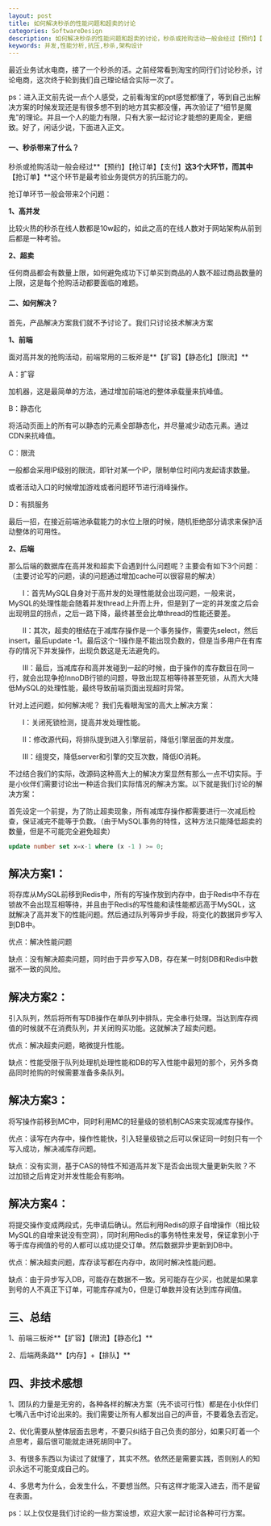 ```yaml
---
layout: post
title: 如何解决秒杀的性能问题和超卖的讨论
categories: SoftwareDesign
description: 如何解决秒杀的性能问题和超卖的讨论，秒杀或抢购活动一般会经过【预约】【抢订单】【支付】这3个大环节，而其中【抢订单】这个环节是最考验业务提供方的抗压能力的。
keywords: 并发,性能分析,抗压,秒杀,架构设计
---
```


最近业务试水电商，接了一个秒杀的活。之前经常看到淘宝的同行们讨论秒杀，讨论电商，这次终于轮到我们自己理论结合实际一次了。

ps：进入正文前先说一点个人感受，之前看淘宝的ppt感觉都懂了，等到自己出解决方案的时候发现还是有很多想不到的地方其实都没懂，再次验证了“细节是魔鬼”的理论。并且一个人的能力有限，只有大家一起讨论才能想的更周全，更细致。好了，闲话少说，下面进入正文。

#### 一、秒杀带来了什么？

秒杀或抢购活动一般会经过**【预约】【抢订单】【支付】**这3个大环节，而其中**【抢订单】**这个环节是最考验业务提供方的抗压能力的。

抢订单环节一般会带来2个问题：

**1、高并发**

比较火热的秒杀在线人数都是10w起的，如此之高的在线人数对于网站架构从前到后都是一种考验。

**2、超卖**

任何商品都会有数量上限，如何避免成功下订单买到商品的人数不超过商品数量的上限，这是每个抢购活动都要面临的难题。

#### 二、如何解决？

首先，产品解决方案我们就不予讨论了。我们只讨论技术解决方案

**1、前端**

面对高并发的抢购活动，前端常用的三板斧是**【扩容】【静态化】【限流】**

A：扩容

加机器，这是最简单的方法，通过增加前端池的整体承载量来抗峰值。

B：静态化

将活动页面上的所有可以静态的元素全部静态化，并尽量减少动态元素。通过CDN来抗峰值。

C：限流

一般都会采用IP级别的限流，即针对某一个IP，限制单位时间内发起请求数量。

或者活动入口的时候增加游戏或者问题环节进行消峰操作。

D：有损服务

最后一招，在接近前端池承载能力的水位上限的时候，随机拒绝部分请求来保护活动整体的可用性。

**2、后端**

那么后端的数据库在高并发和超卖下会遇到什么问题呢？主要会有如下3个问题：（主要讨论写的问题，读的问题通过增加cache可以很容易的解决）

　　I：首先MySQL自身对于高并发的处理性能就会出现问题，一般来说，MySQL的处理性能会随着并发thread上升而上升，但是到了一定的并发度之后会出现明显的拐点，之后一路下降，最终甚至会比单thread的性能还要差。

　　II：其次，超卖的根结在于减库存操作是一个事务操作，需要先select，然后insert，最后update -1。最后这个-1操作是不能出现负数的，但是当多用户在有库存的情况下并发操作，出现负数这是无法避免的。

　　III：最后，当减库存和高并发碰到一起的时候，由于操作的库存数目在同一行，就会出现争抢InnoDB行锁的问题，导致出现互相等待甚至死锁，从而大大降低MySQL的处理性能，最终导致前端页面出现超时异常。

针对上述问题，如何解决呢？ 我们先看眼淘宝的高大上解决方案：

　　I：关闭死锁检测，提高并发处理性能。

　　II：修改源代码，将排队提到进入引擎层前，降低引擎层面的并发度。

　　III：组提交，降低server和引擎的交互次数，降低IO消耗。

不过结合我们的实际，改源码这种高大上的解决方案显然有那么一点不切实际。于是小伙伴们需要讨论出一种适合我们实际情况的解决方案。以下就是我们讨论的解决方案：

首先设定一个前提，为了防止超卖现象，所有减库存操作都需要进行一次减后检查，保证减完不能等于负数。（由于MySQL事务的特性，这种方法只能降低超卖的数量，但是不可能完全避免超卖）

```sql
update number set x=x-1 where (x -1 ) >= 0;
```

## 解决方案1：

将存库从MySQL前移到Redis中，所有的写操作放到内存中，由于Redis中不存在锁故不会出现互相等待，并且由于Redis的写性能和读性能都远高于MySQL，这就解决了高并发下的性能问题。然后通过队列等异步手段，将变化的数据异步写入到DB中。

优点：解决性能问题

缺点：没有解决超卖问题，同时由于异步写入DB，存在某一时刻DB和Redis中数据不一致的风险。

## 解决方案2：

引入队列，然后将所有写DB操作在单队列中排队，完全串行处理。当达到库存阀值的时候就不在消费队列，并关闭购买功能。这就解决了超卖问题。

优点：解决超卖问题，略微提升性能。

缺点：性能受限于队列处理机处理性能和DB的写入性能中最短的那个，另外多商品同时抢购的时候需要准备多条队列。

## 解决方案3：

将写操作前移到MC中，同时利用MC的轻量级的锁机制CAS来实现减库存操作。

优点：读写在内存中，操作性能快，引入轻量级锁之后可以保证同一时刻只有一个写入成功，解决减库存问题。

缺点：没有实测，基于CAS的特性不知道高并发下是否会出现大量更新失败？不过加锁之后肯定对并发性能会有影响。

## 解决方案4：

将提交操作变成两段式，先申请后确认。然后利用Redis的原子自增操作（相比较MySQL的自增来说没有空洞），同时利用Redis的事务特性来发号，保证拿到小于等于库存阀值的号的人都可以成功提交订单。然后数据异步更新到DB中。

优点：解决超卖问题，库存读写都在内存中，故同时解决性能问题。

缺点：由于异步写入DB，可能存在数据不一致。另可能存在少买，也就是如果拿到号的人不真正下订单，可能库存减为0，但是订单数并没有达到库存阀值。

## 三、总结

1、前端三板斧**【扩容】【限流】【静态化】**

2、后端两条路**【内存】+【排队】**

 

## 四、非技术感想

1、团队的力量是无穷的，各种各样的解决方案（先不谈可行性）都是在小伙伴们七嘴八舌中讨论出来的。我们需要让所有人都发出自己的声音，不要着急去否定。

2、优化需要从整体层面去思考，不要只纠结于自己负责的部分，如果只盯着一个点思考，最后很可能就走进死胡同中了。

3、有很多东西以为读过了就懂了，其实不然。依然还是需要实践，否则别人的知识永远不可能变成自己的。

4、多思考为什么，会发生什么，不要想当然。只有这样才能深入进去，而不是留在表面。

ps：以上仅仅是我们讨论的一些方案设想，欢迎大家一起讨论各种可行方案。 